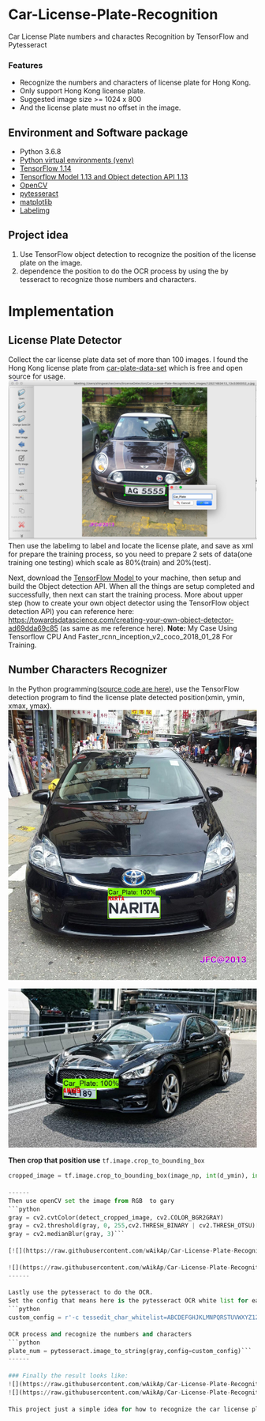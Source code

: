 # Car-License-Plate-Recognition
Car License Plate numbers and charactes Recognition by TensorFlow and Pytesseract
### Features
- Recognize the numbers and characters of license plate for Hong Kong.
- Only support Hong Kong license plate.
- Suggested image size >= 1024 x 800
- And the license plate must no offset in the image.

## Environment and Software package
- Python 3.6.8
- [Python virtual environments (venv)](https://packaging.python.org/guides/installing-using-pip-and-virtual-environments/ "Python virtual environments (venv)")
- [TensorFlow 1.14](https://www.tensorflow.org/install/pip "- TensorFlow 1.14")
- [Tensorflow Model 1.13 and Object detection API 1.13](https://github.com/tensorflow/models/tree/r1.13.0 "Tensorflow Model and Object detection")
- [OpenCV](https://github.com/skvark/opencv-python "OpenCV")
- [pytesseract](https://github.com/madmaze/pytesseract "pytesseract")
- [matplotlib](https://matplotlib.org/ "matplotlib") 
- [Labelimg](https://github.com/tzutalin/labelImg "Labelimg")

## Project idea
1. Use TensorFlow object detection to recognize the position of the license plate on the image.
2. dependence the position to do the OCR process by using the by tesseract to recognize those numbers and characters.




# Implementation
## License Plate Detector
Collect the car license plate data set of more than 100 images. I found the Hong Kong license plate from [car-plate-data-set](https://www.flickr.com/photos/jw713713/albums/with/72157641638373464 "car-plate-data-set") which is free and open source for usage.
[![](https://raw.githubusercontent.com/wAikAp/Car-License-Plate-Recognition/master/readmeImg/cap.png)](https://raw.githubusercontent.com/wAikAp/Car-License-Plate-Recognition/master/readmeImg/cap.png)
Then use the labelimg to label and locate the license plate, and save as xml for prepare the training process, so you need to prepare 2 sets of data(one training one testing) which scale as 80%(train) and 20%(test).

Next, download the [TensorFlow Model ](https://github.com/tensorflow/models "TensorFlow Model/tree/r1.13.0")to your machine, then setup and build the Object detection API. When all the things are setup completed and successfully, then next can start the training process.
More about upper step (how to create your own object detector using the TensorFlow object detection API) you can reference here: https://towardsdatascience.com/creating-your-own-object-detector-ad69dda69c85 (as same as me reference here).
**Note:** My Case Using Tensorflow CPU And Faster_rcnn_inception_v2_coco_2018_01_28 For Training.

## Number Characters Recognizer
In the Python programming([source code are here](https://github.com/wAikAp/Car-License-Plate-Recognition/blob/master/Car-License-Plate-Recognition.ipynb "source code are here")), use the TensorFlow detection program to find the license plate detected position(xmin, ymin, xmax, ymax). 
[![](https://raw.githubusercontent.com/wAikAp/Car-License-Plate-Recognition/master/output_images/13562150034_aa4c7b050e_o.jpg)](https://raw.githubusercontent.com/wAikAp/Car-License-Plate-Recognition/master/output_images/13562150034_aa4c7b050e_o.jpg)

![](https://raw.githubusercontent.com/wAikAp/Car-License-Plate-Recognition/master/output_images/31299736077_4f274523d6_b.jpg)

**Then crop that position use** `tf.image.crop_to_bounding_box`
```python
cropped_image = tf.image.crop_to_bounding_box(image_np, int(d_ymin), int(d_xmin), int(d_ymax - d_ymin), int(d_xmax - d_xmin))```

------
Then use openCV set the image from RGB  to gary
```python
gray = cv2.cvtColor(detect_cropped_image, cv2.COLOR_BGR2GRAY)
gray = cv2.threshold(gray, 0, 255,cv2.THRESH_BINARY | cv2.THRESH_OTSU)[1]
gray = cv2.medianBlur(gray, 3)```

[![](https://raw.githubusercontent.com/wAikAp/Car-License-Plate-Recognition/master/readmeImg/gary.png)](https://raw.githubusercontent.com/wAikAp/Car-License-Plate-Recognition/master/readmeImg/gary.png)

![](https://raw.githubusercontent.com/wAikAp/Car-License-Plate-Recognition/master/readmeImg/gary2.png)
------

Lastly use the pytesseract to do the OCR.
Set the config that means here is the pytesseract OCR white list for each characters.
```python
custom_config = r'-c tessedit_char_whitelist=ABCDEFGHJKLMNPQRSTUVWXYZ1234567890 --psm 6'```

OCR process and recognize the numbers and characters
```python 
plate_num = pytesseract.image_to_string(gray,config=custom_config)```
------

### Finally the result looks like:
![](https://raw.githubusercontent.com/wAikAp/Car-License-Plate-Recognition/master/readmeImg/result.png)
![](https://raw.githubusercontent.com/wAikAp/Car-License-Plate-Recognition/master/readmeImg/result2.png)

This project just a simple idea for how to recognize the car license plate it is not > 50% accurate, and nows day have a lot of machine learning platforms and new tech, so here just an example for combining the technique, don't let the frame and rule fixed your ideas! hope this project can help you get some new ideas. 




